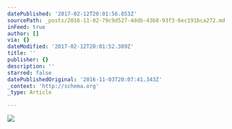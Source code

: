```yaml
---
datePublished: '2017-02-12T20:01:56.853Z'
sourcePath: _posts/2016-11-02-79c9d527-4ddb-43b8-93f3-6ec191bca272.md
inFeed: true
author: []
via: {}
dateModified: '2017-02-12T20:01:52.389Z'
title: ''
publisher: {}
description: ''
starred: false
datePublishedOriginal: '2016-11-03T20:07:41.343Z'
_context: 'http://schema.org'
_type: Article

---
```

![](https://the-grid-user-content.s3-us-west-2.amazonaws.com/5af2cbcd-04a5-4c1b-b3f0-48d94031355a.jpg)